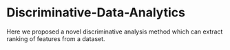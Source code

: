 # Discriminative-Data-Analytics
Here we proposed a novel discriminative analysis method which can extract ranking of features from a dataset.
